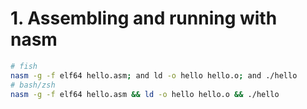 # 1. Assembling and running with nasm

```bash
# fish
nasm -g -f elf64 hello.asm; and ld -o hello hello.o; and ./hello
# bash/zsh
nasm -g -f elf64 hello.asm && ld -o hello hello.o && ./hello
```
